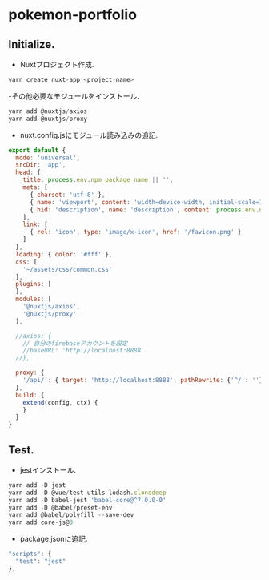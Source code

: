 # pokemon-portfolio

## Initialize.
- Nuxtプロジェクト作成.
```js
yarn create nuxt-app <project-name>
```

-その他必要なモジュールをインストール.
```js
yarn add @nuxtjs/axios
yarn add @nuxtjs/proxy
```

- nuxt.config.jsにモジュール読み込みの追記.
```js
export default {
  mode: 'universal',
  srcDir: 'app',
  head: {
    title: process.env.npm_package_name || '',
    meta: [
      { charset: 'utf-8' },
      { name: 'viewport', content: 'width=device-width, initial-scale=1' },
      { hid: 'description', name: 'description', content: process.env.npm_package_description || '' }
    ],
    link: [
      { rel: 'icon', type: 'image/x-icon', href: '/favicon.png' }
    ]
  },
  loading: { color: '#fff' },
  css: [
    '~/assets/css/common.css'
  ],
  plugins: [
  ],
  modules: [
    '@nuxtjs/axios',
    '@nuxtjs/proxy'
  ],

  //axios: {
    // 自分のfirebaseアカウントを設定
    //baseURL: 'http://localhost:8888'
  //},

  proxy: {
    '/api/': { target: 'http://localhost:8888', pathRewrite: {'^/': ''} }
  },
  build: {
    extend(config, ctx) {
    }
  }
}
```

## Test.
- jestインストール.
```js
yarn add -D jest
yarn add -D @vue/test-utils lodash.clonedeep
yarn add -D babel-jest 'babel-core@^7.0.0-0'
yarn add -D @babel/preset-env
yarn add @babel/polyfill --save-dev
yarn add core-js@3
```

- package.jsonに追記.
```js
"scripts": {
  "test": "jest"
},
```